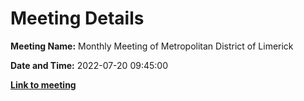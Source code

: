 # Meeting Details

**Meeting Name:** Monthly Meeting of Metropolitan District of Limerick

**Date and Time:** 2022-07-20 09:45:00

**<a href="https://www.limerick.ie/council/whats-on/monthly-meeting-metropolitan-district-limerick-87" target="_blank">Link to meeting</a>**
